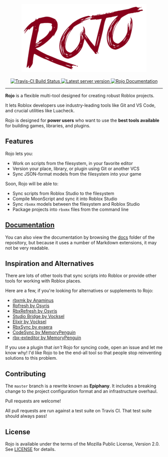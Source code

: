 <div align="center">
    <img src="assets/rojo-logo.png" alt="Rojo" height="217" />
</div>

<div>&nbsp;</div>

<div align="center">
    <a href="https://travis-ci.org/LPGhatguy/rojo">
        <img src="https://api.travis-ci.org/LPGhatguy/rojo.svg?branch=master" alt="Travis-CI Build Status" />
    </a>
    <a href="https://crates.io/crates/rojo">
        <img src="https://img.shields.io/crates/v/rojo.svg?label=version" alt="Latest server version" />
    </a>
    <a href="https://lpghatguy.github.io/rojo">
        <img src="https://img.shields.io/badge/documentation-website-brightgreen.svg" alt="Rojo Documentation" />
    </a>
</div>

<hr />

**Rojo** is a flexible multi-tool designed for creating robust Roblox projects.

It lets Roblox developers use industry-leading tools like Git and VS Code, and crucial utilities like Luacheck.

Rojo is designed for **power users** who want to use the **best tools available** for building games, libraries, and plugins.

## Features
Rojo lets you:

* Work on scripts from the filesystem, in your favorite editor
* Version your place, library, or plugin using Git or another VCS
* Sync JSON-format models from the filesystem into your game

Soon, Rojo will be able to:

* Sync scripts from Roblox Studio to the filesystem
* Compile MoonScript and sync it into Roblox Studio
* Sync `rbxmx` models between the filesystem and Roblox Studio
* Package projects into `rbxmx` files from the command line

## [Documentation](https://lpghatguy.github.io/rojo)
You can also view the documentation by browsing the [docs](https://github.com/LPGhatguy/rojo/tree/master/docs) folder of the repository, but because it uses a number of Markdown extensions, it may not be very readable.

## Inspiration and Alternatives
There are lots of other tools that sync scripts into Roblox or provide other tools for working with Roblox places.

Here are a few, if you're looking for alternatives or supplements to Rojo:

* [rbxmk by Anaminus](https://github.com/anaminus/rbxmk)
* [Rofresh by Osyris](https://github.com/osyrisrblx/rofresh)
* [RbxRefresh by Osyris](https://github.com/osyrisrblx/RbxRefresh)
* [Studio Bridge by Vocksel](https://github.com/vocksel/studio-bridge)
* [Elixir by Vocksel](https://github.com/vocksel/elixir)
* [RbxSync by evaera](https://github.com/evaera/RbxSync)
* [CodeSync by MemoryPenguin](https://github.com/MemoryPenguin/CodeSync)
* [rbx-exteditor by MemoryPenguin](https://github.com/MemoryPenguin/rbx-exteditor)

If you use a plugin that _isn't_ Rojo for syncing code, open an issue and let me know why! I'd like Rojo to be the end-all tool so that people stop reinventing solutions to this problem.

## Contributing
The `master` branch is a rewrite known as **Epiphany**. It includes a breaking change to the project configuration format and an infrastructure overhaul.

Pull requests are welcome!

All pull requests are run against a test suite on Travis CI. That test suite should always pass!

## License
Rojo is available under the terms of the Mozilla Public License, Version 2.0. See [LICENSE](LICENSE) for details.